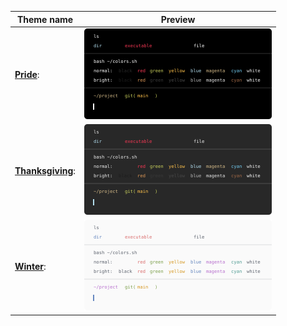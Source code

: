 | Theme name                             | Preview                                                |
| -------------------------------------- | ------------------------------------------------------ |
| **[Pride](pride.yaml)**:               | <img src='previews/pride.yaml.svg' width='300'>        |
| **[Thanksgiving](thanksgiving.yaml)**: | <img src='previews/thanksgiving.yaml.svg' width='300'> |
| **[Winter](winter.yaml)**:             | <img src='previews/winter.yaml.svg' width='300'>       |

